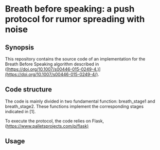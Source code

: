 ﻿# Breath before speaking: a push protocol for rumor spreading with noise


## Synopsis
This repository contains the source code of an implementation for the Breath Before Speaking algorithm described in ([https://doi.org/10.1007/s00446-015-0249-4.)](https://doi.org/10.1007/s00446-015-0249-4/).

## Code structure
The code is mainly divided in two fundamental function: breath_stage1 and breath_stage2. These functions implement the corresponding stages indicated in [1]. 
 
To execute the protocol, the code relies on Flask,([https://www.palletsprojects.com/p/flask)](https://www.palletsprojects.com/p/flask/) 


## Usage



